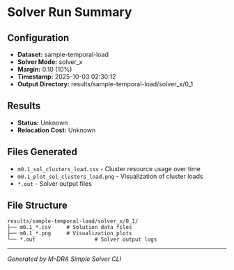 # Solver Run Summary

## Configuration
- **Dataset:** sample-temporal-load
- **Solver Mode:** solver_x
- **Margin:** 0.10 (10%)
- **Timestamp:** 2025-10-03 02:30:12
- **Output Directory:** results/sample-temporal-load/solver_x/0_1

## Results
- **Status:** Unknown
- **Relocation Cost:** Unknown

## Files Generated
- `m0.1_sol_clusters_load.csv` - Cluster resource usage over time
- `m0.1_plot_sol_clusters_load.png` - Visualization of cluster loads
- `*.out` - Solver output files

## File Structure
```
results/sample-temporal-load/solver_x/0_1/
├── m0.1_*.csv     # Solution data files
├── m0.1_*.png     # Visualization plots
└── *.out                   # Solver output logs
```

---
*Generated by M-DRA Simple Solver CLI*
